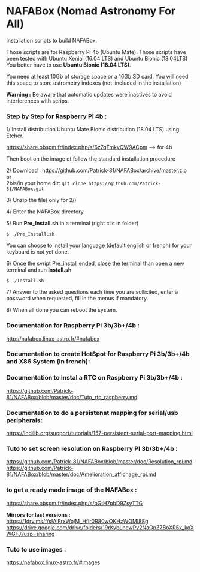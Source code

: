 # NAFABox (Nomad Astronomy For All)

Installation scripts to build  NAFABox.

Those scripts are for Raspberry Pi 4b (Ubuntu Mate).
Those scripts have been tested with Ubuntu Xenial (16.04 LTS) and Ubuntu Bionic (18.04LTS) 
You better have to use **Ubuntu Bionic (18.04 LTS)**.

You need at least 10Gb of storage space or a 16Gb SD card. You will need this space to store astrometry indexes (not iincluded in the installation)

**Warning :** Be aware that automatic updates were inactives to avoid interferences with scrips.

### Step by Step for Raspberry Pi 4b :

1/ Install distribution Ubuntu Mate Bionic distribution (18.04 LTS) using Etcher.

https://share.obspm.fr/index.php/s/6z7qFmkyQW9ACpm --> for 4b

Then boot on the image et follow the standard installation procedure

2/ Download :  https://github.com/Patrick-81/NAFABox/archive/master.zip  
or  
2bis/in your home dir: `git clone https://github.com/Patrick-81/NAFABox.git`

3/ Unzip the file( only for 2/)

4/ Enter the NAFABox directory 

5/ Run **Pre_Install.sh** in a terminal  (right clic in folder)

`$ ./Pre_Install.sh` 

You can choose to install your language (default english or french) for your keyboard is not yet done.

6/ Once the svript Pre_install ended, close the terminal than open a new terminal and run **Install.sh**

`$ ./Install.sh` 

7/ Answer to the asked questions each time you are sollicited, enter a password when requested, fill in the menus if mandatory.

8/ When all done you can reboot the system.


### Documentation for Raspberry Pi 3b/3b+/4b :    
http://nafabox.linux-astro.fr/#nafabox

### Documentation to create HotSpot for Raspberry Pi 3b/3b+/4b and X86 System (in french):   


### Documentation to instal a RTC on Raspberry Pi 3b/3b+/4b :   
https://github.com/Patrick-81/NAFABox/blob/master/doc/Tuto_rtc_raspberry.md

### Documentation to do a persistenat mapping for serial/usb peripherals:   
https://indilib.org/support/tutorials/157-persistent-serial-port-mapping.html

### Tuto to set screen resolution on Raspberry PI 3b/3b+/4b :
https://github.com/Patrick-81/NAFABox/blob/master/doc/Resolution_rpi.md
https://github.com/Patrick-81/NAFABox/blob/master/doc/Amelioration_affichage_rpi.md


### to get a ready made image of the NAFABox :   
https://share.obspm.fr/index.php/s/oGtH7pbD9ZsyTTG

**Mirrors for last versions :**  
https://1drv.ms/f/s!AlFrxWojM_Hflr0R80wOKHzWQMI88g   
https://drive.google.com/drive/folders/19rKybLnewPy2NaOpZ7BoXR5x_koXWGFJ?usp=sharing  

### Tuto to use images :   
https://nafabox.linux-astro.fr/#images
